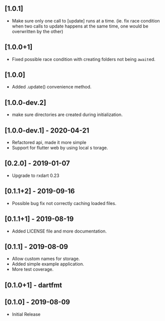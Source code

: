 ## [1.0.1]

* Make sure only one call to [update] runs at a time.
  (ie. fix race condition when two calls to update happens at the same time, 
  one would be overwritten by the other)

## [1.0.0+1]

* Fixed possible race condition with creating folders not being `await`ed.

## [1.0.0]

* Added .update() convenience method.

## [1.0.0-dev.2]

* make sure directories are created during initialization.

## [1.0.0-dev.1]  - 2020-04-21

* Refactored api, made it more simple
* Support for flutter web by using local s torage.

## [0.2.0] - 2019-01-07

* Upgrade to rxdart 0.23

## [0.1.1+2] - 2019-09-16

* Possible bug fix not correctly caching loaded files.

## [0.1.1+1] - 2019-08-19

* Added LICENSE file and more documentation.

## [0.1.1] - 2019-08-09

* Allow custom names for storage.
* Added simple example application.
* More test coverage.

## [0.1.0+1] - dartfmt

## [0.1.0] - 2019-08-09

* Initial Release
